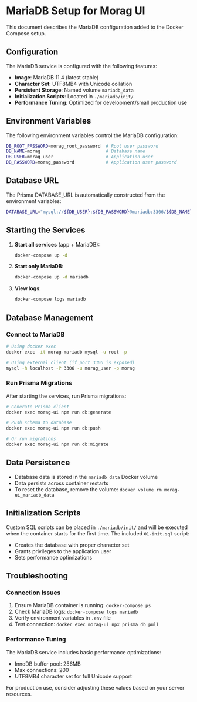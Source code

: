 # MariaDB Setup for Morag UI

This document describes the MariaDB configuration added to the Docker Compose setup.

## Configuration

The MariaDB service is configured with the following features:

- **Image**: MariaDB 11.4 (latest stable)
- **Character Set**: UTF8MB4 with Unicode collation
- **Persistent Storage**: Named volume `mariadb_data`
- **Initialization Scripts**: Located in `./mariadb/init/`
- **Performance Tuning**: Optimized for development/small production use

## Environment Variables

The following environment variables control the MariaDB configuration:

```bash
DB_ROOT_PASSWORD=morag_root_password  # Root user password
DB_NAME=morag                         # Database name
DB_USER=morag_user                    # Application user
DB_PASSWORD=morag_password            # Application user password
```

## Database URL

The Prisma DATABASE_URL is automatically constructed from the environment variables:

```bash
DATABASE_URL="mysql://${DB_USER}:${DB_PASSWORD}@mariadb:3306/${DB_NAME}"
```

## Starting the Services

1. **Start all services** (app + MariaDB):
   ```bash
   docker-compose up -d
   ```

2. **Start only MariaDB**:
   ```bash
   docker-compose up -d mariadb
   ```

3. **View logs**:
   ```bash
   docker-compose logs mariadb
   ```

## Database Management

### Connect to MariaDB

```bash
# Using docker exec
docker exec -it morag-mariadb mysql -u root -p

# Using external client (if port 3306 is exposed)
mysql -h localhost -P 3306 -u morag_user -p morag
```

### Run Prisma Migrations

After starting the services, run Prisma migrations:

```bash
# Generate Prisma client
docker exec morag-ui npm run db:generate

# Push schema to database
docker exec morag-ui npm run db:push

# Or run migrations
docker exec morag-ui npm run db:migrate
```

## Data Persistence

- Database data is stored in the `mariadb_data` Docker volume
- Data persists across container restarts
- To reset the database, remove the volume: `docker volume rm morag-ui_mariadb_data`

## Initialization Scripts

Custom SQL scripts can be placed in `./mariadb/init/` and will be executed when the container starts for the first time. The included `01-init.sql` script:

- Creates the database with proper character set
- Grants privileges to the application user
- Sets performance optimizations

## Troubleshooting

### Connection Issues

1. Ensure MariaDB container is running: `docker-compose ps`
2. Check MariaDB logs: `docker-compose logs mariadb`
3. Verify environment variables in `.env` file
4. Test connection: `docker exec morag-ui npx prisma db pull`

### Performance Tuning

The MariaDB service includes basic performance optimizations:
- InnoDB buffer pool: 256MB
- Max connections: 200
- UTF8MB4 character set for full Unicode support

For production use, consider adjusting these values based on your server resources.
